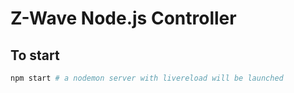 # Z-Wave Node.js Controller
## To start
```bash
npm start # a nodemon server with livereload will be launched
```